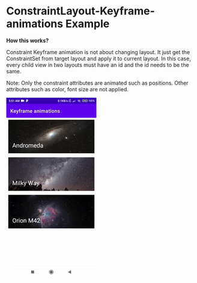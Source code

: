 # ConstraintLayout-Keyframe-animations Example

**How this works?**

Constraint Keyframe animation is not about changing layout.
It just get the ConstraintSet from target layout and apply it to current layout.
In this case, every child view in two layouts must have an id and the id needs to be the same.

Note: Only the constraint attributes are animated such as positions. Other attributes such as color, font size are not applied.

![screenrecord](/gif/keyframe-animations.gif)
